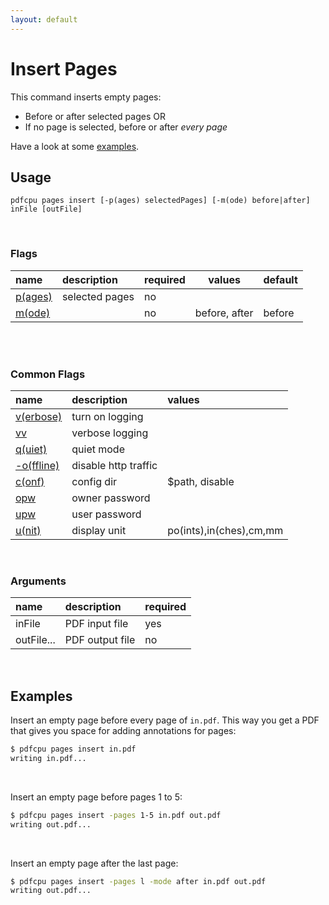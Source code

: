 ```yaml
---
layout: default
---
```


# Insert Pages

This command inserts empty pages:

- Before or after selected pages OR
- If no page is selected, before or after *every page*

Have a look at some [examples](#examples).

## Usage

```
pdfcpu pages insert [-p(ages) selectedPages] [-m(ode) before|after] inFile [outFile]
```

<br>

### Flags

| name                                         | description    | required | values | default
|:---------------------------------------------|:---------------|----------|--------|--------
| [p(ages)](../getting_started/page_selection) | selected pages | no
| [m(ode)]()                                   |                | no       | before, after | before


<br>


<br>

### Common Flags

| name                                            | description     | values
|:------------------------------------------------|:----------------|:-------
| [v(erbose)](../getting_started/common_flags.md) | turn on logging |
| [vv](../getting_started/common_flags.md)        | verbose logging |
| [q(uiet)](../getting_started/common_flags.md)   | quiet mode      |
| [-o(ffline)](../getting_started/common_flags.md)| disable http traffic |                                 | 
| [c(onf)](../getting_started/common_flags.md)    | config dir      | $path, disable
| [opw](../getting_started/common_flags.md)       | owner password  |
| [upw](../getting_started/common_flags.md)       | user password   |
| [u(nit)](../getting_started/common_flags.md)    | display unit    | po(ints),in(ches),cm,mm

<br>

### Arguments

| name         | description         | required
|:-------------|:--------------------|:--------
| inFile       | PDF input file      | yes
| outFile...   | PDF output file     | no

<br>

## Examples

Insert an empty page before every page of `in.pdf`. This way you get a PDF that gives you space for adding annotations for pages:

```sh
$ pdfcpu pages insert in.pdf
writing in.pdf...
```

<br>

Insert an empty page before pages 1 to 5:

```sh
$ pdfcpu pages insert -pages 1-5 in.pdf out.pdf
writing out.pdf...
```

<br>

Insert an empty page after the last page:

```sh
$ pdfcpu pages insert -pages l -mode after in.pdf out.pdf
writing out.pdf...
```
